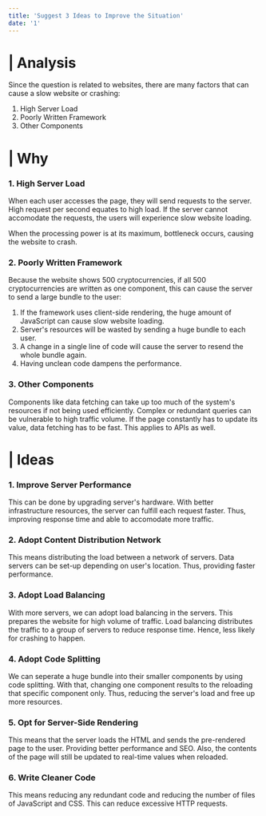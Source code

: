 ```yaml
---
title: 'Suggest 3 Ideas to Improve the Situation'
date: '1'
---
```


# | Analysis
Since the question is related to websites, there are many factors that can cause a slow website or crashing:
1. High Server Load
2. Poorly Written Framework
3. Other Components

# | Why
### 1. High Server Load
When each user accesses the page, they will send requests to the server. High request per second equates to high load. If the server cannot accomodate the requests, the users will experience slow website loading.

When the processing power is at its maximum, bottleneck occurs, causing the website to crash.

### 2. Poorly Written Framework
Because the website shows 500 cryptocurrencies, if all 500 cryptocurrencies are written as one component, this can cause the server to send a large bundle to the user: 

1. If the framework uses client-side rendering, the huge amount of JavaScript can cause slow website loading.
2. Server's resources will be wasted by sending a huge bundle to each user.
3. A change in a single line of code will cause the server to resend the whole bundle again.
4. Having unclean code dampens the performance.

### 3. Other Components
Components like data fetching can take up too much of the system's resources if not being used efficiently. Complex or redundant queries can be vulnerable to high traffic volume. If the page constantly has to update its value, data fetching has to be fast. This applies to APIs as well.

# | Ideas
### 1. Improve Server Performance
This can be done by upgrading server's hardware. With better infrastructure resources, the server can fulfill each request faster. Thus, improving response time and able to accomodate more traffic.

### 2. Adopt Content Distribution Network
This means distributing the load between a network of servers. Data servers can be set-up depending on user's location. Thus, providing faster performance.

### 3. Adopt Load Balancing
With more servers, we can adopt load balancing in the servers. This prepares the website for high volume of traffic. Load balancing distributes the traffic to a group of servers to reduce response time. Hence, less likely for crashing to happen.

### 4. Adopt Code Splitting
We can seperate a huge bundle into their smaller components by using code splitting. With that, changing one component results to the reloading that specific component only. Thus, reducing the server's load and free up more resources.

### 5. Opt for Server-Side Rendering
This means that the server loads the HTML and sends the pre-rendered page to the user. Providing better performance and SEO. Also, the contents of the page will still be updated to real-time values when reloaded.

### 6. Write Cleaner Code
This means reducing any redundant code and reducing the number of files of JavaScript and CSS. This can reduce excessive HTTP requests.